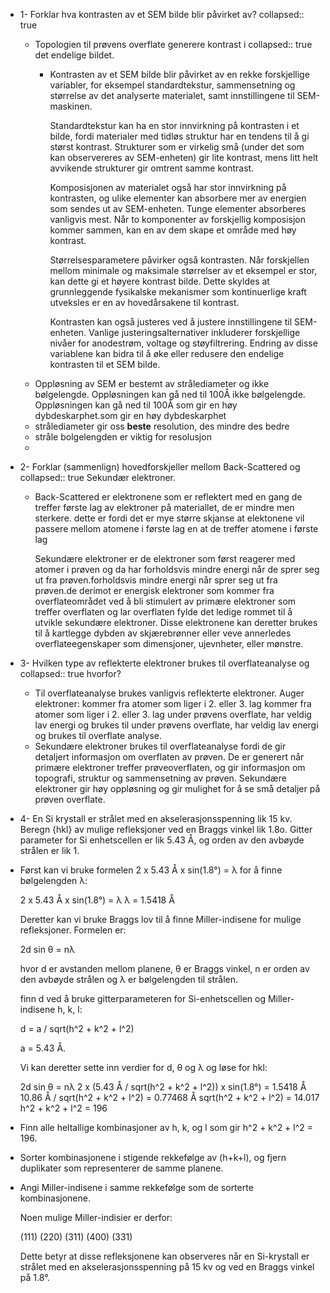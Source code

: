 - 1- Forklar hva kontrasten av et SEM bilde blir påvirket av?
  collapsed:: true
	- Topologien til prøvens overflate generere kontrast i 
	  collapsed:: true
	  det endelige bildet.
		- Kontrasten av et SEM bilde blir påvirket av en rekke forskjellige variabler, for eksempel standardtekstur, sammensetning og størrelse av det analyserte materialet, samt innstillingene til SEM-maskinen.
		  
		  Standardtekstur kan ha en stor innvirkning på kontrasten i et bilde, fordi materialer med tidløs struktur har en tendens til å gi størst kontrast. Strukturer som er virkelig små (under det som kan observereres av SEM-enheten) gir lite kontrast, mens litt helt avvikende strukturer gir omtrent samme kontrast. 
		  
		  Komposisjonen av materialet også har stor innvirkning på kontrasten, og ulike elementer kan absorbere mer av energien som sendes ut av SEM-enheten. Tunge elementer absorberes vanligvis mest. Når to komponenter av forskjellig komposisjon kommer sammen, kan en av dem skape et område med høy kontrast. 
		  
		  Størrelsesparametere påvirker også kontrasten. Når forskjellen mellom minimale og maksimale størrelser av et eksempel er stor, kan dette gi et høyere kontrast bilde. Dette skyldes at grunnleggende fysikalske mekanismer som kontinuerlige kraft utveksles er en av hovedårsakene til kontrast.
		  
		  Kontrasten kan også justeres ved å justere innstillingene til SEM-enheten. Vanlige justeringsalternativer inkluderer forskjellige nivåer for anodestrøm, voltage og støyfiltrering. Endring av disse variablene kan bidra til å øke eller redusere den endelige kontrasten til et SEM bilde.
	- Oppløsning av SEM er bestemt av strålediameter og 
	  ikke bølgelengde. Oppløsningen kan gå ned til 100Å ikke bølgelengde. Oppløsningen kan gå ned til 100Å 
	  som gir en høy dybdeskarphet.som gir en høy dybdeskarphet
	- strålediameter gir oss **beste** resolution, des mindre des bedre
	- stråle bolgelengden er viktig for resolusjon
	-
- 2- Forklar (sammenlign) hovedforskjeller mellom Back-Scattered og 
  collapsed:: true
  Sekundær elektroner.
	- Back-Scattered er elektronene som er reflektert med en gang de treffer første lag av elektroner på materiallet, de er mindre men sterkere. dette er fordi det er mye større skjanse at elektonene vil passere mellom atomene i første lag en at de treffer atomene i første lag
	  
	  Sekundære elektroner er de elektroner som først reagerer med atomer i prøven og da har 
	  forholdsvis mindre energi når de sprer seg ut fra prøven.forholdsvis mindre energi når sprer seg ut fra prøven.de derimot er energisk elektroner som kommer fra overflateområdet ved å bli stimulert av primære elektroner som treffer overflaten og lar overflaten fylde det ledige rommet til å utvikle sekundære elektroner. Disse elektronene kan deretter brukes til å kartlegge dybden av skjærebrønner eller veve annerledes overflateegenskaper som dimensjoner,  ujevnheter,  eller mønstre.
- 3- Hvilken type av reflekterte elektroner brukes til overflateanalyse og 
  collapsed:: true
  hvorfor?
	- Til overflateanalyse brukes vanligvis  reflekterte elektroner. 
	  Auger elektroner: kommer fra atomer som liger i 2. eller 3. lag  kommer fra atomer som liger i 2. eller 3. lag 
	  under prøvens overflate, har veldig lav energi og brukes til under prøvens overflate, har veldig lav energi og brukes til 
	  overflate analyse.
	- Sekundære elektroner brukes til overflateanalyse fordi de gir detaljert informasjon om overflaten av prøven. De er generert når primære elektroner treffer prøveoverflaten, og gir informasjon om topografi, struktur og sammensetning av prøven. Sekundære elektroner gir høy oppløsning og gir mulighet for å se små detaljer på prøven overflate.
- 4- En Si krystall er strålet med en akselerasjonsspenning lik 15 kv. Beregn 
  {hkl} av mulige refleksjoner ved en Braggs vinkel lik 1.8o. Gitter 
  parameter for Si enhetscellen er lik 5.43 Å, og orden av den avbøyde 
  strålen er lik 1.
- Først kan vi bruke formelen 2 x 5.43 Å x sin(1.8°) = λ for å finne bølgelengden λ:
  
  2 x 5.43 Å x sin(1.8°) = λ
  λ = 1.5418 Å
  
  Deretter kan vi bruke Braggs lov til å finne Miller-indisene for mulige refleksjoner. Formelen er:
  
  2d sin θ = nλ
  
  hvor d er avstanden mellom planene, θ er Braggs vinkel, n er orden av den avbøyde strålen og λ er bølgelengden til strålen.
  
  finn d ved å bruke gitterparameteren for Si-enhetscellen og Miller-indisene h, k, l:
  
  d = a / sqrt(h^2 + k^2 + l^2)
  
   a = 5.43 Å.
  
  Vi kan deretter sette inn verdier for d, θ og λ og løse for hkl:
  
  2d sin θ = nλ
  2 x (5.43 Å / sqrt(h^2 + k^2 + l^2)) x sin(1.8°) = 1.5418 Å
  10.86 Å / sqrt(h^2 + k^2 + l^2) = 0.77468 Å
  sqrt(h^2 + k^2 + l^2) = 14.017
  h^2 + k^2 + l^2 = 196
- Finn alle heltallige kombinasjoner av h, k, og l som gir h^2 + k^2 + l^2 = 196.
- Sorter kombinasjonene i stigende rekkefølge av (h+k+l), og fjern duplikater som representerer de samme planene.
- Angi Miller-indisene i samme rekkefølge som de sorterte kombinasjonene.
  
  Noen mulige Miller-indisier er derfor:
  
  (111)
  (220)
  (311)
  (400)
  (331)
  
  Dette betyr at disse refleksjonene kan observeres når en Si-krystall er strålet med en akselerasjonsspenning på 15 kv og ved en Braggs vinkel på 1.8°.